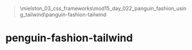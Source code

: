 > \mielston_03_css_frameworks\mod15_day_022_panguin_fashion_using_tailwind\panguin-fashion-tailwind

# penguin-fashion-tailwind

